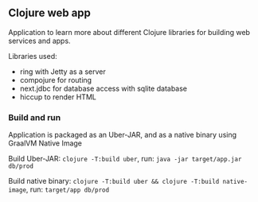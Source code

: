 ## Clojure web app

Application to learn more about different Clojure libraries for building web services and apps.

Libraries used:

* ring with Jetty as a server
* compojure for routing
* next.jdbc for database access with sqlite database
* hiccup to render HTML

### Build and run

Application is packaged as an Uber-JAR, and as a native binary using GraalVM Native Image

Build Uber-JAR: `clojure -T:build uber`, run: `java -jar target/app.jar db/prod`

Build native binary: `clojure -T:build uber && clojure -T:build native-image`, run: `target/app db/prod`  
